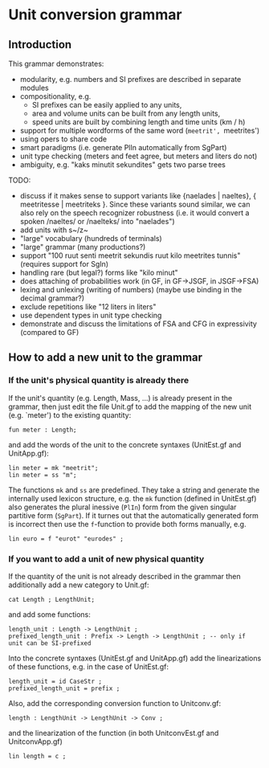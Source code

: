 Unit conversion grammar
=======================

Introduction
------------

This grammar demonstrates:

  * modularity, e.g. numbers and SI prefixes are described in separate modules
  * compositionality, e.g.
    * SI prefixes can be easily applied to any units,
    * area and volume units can be built from any length units,
    * speed units are built by combining length and time units (km / h)
  * support for multiple wordforms of the same word (`meetrit', `meetrites')
  * using opers to share code
  * smart paradigms (i.e. generate PlIn automatically from SgPart)
  * unit type checking (meters and feet agree, but meters and liters do not)
  * ambiguity, e.g. "kaks minutit sekundites" gets two parse trees

TODO:

  * discuss if it makes sense to support variants like {naelades | naeltes},
    { meetritesse | meetriteks }. Since these variants sound similar, we can also
    rely on the speech recognizer robustness (i.e. it would convert a spoken
    /naeltes/ or /naelteks/ into "naelades")
  * add units with s~/z~
  * "large" vocabulary (hundreds of terminals)
  * "large" grammar (many productions?)
  * support "100 ruut senti meetrit sekundis ruut kilo meetrites tunnis" (requires support for SgIn)
  * handling rare (but legal?) forms like "kilo minut"
  * does attaching of probabilities work (in GF, in GF->JSGF, in JSGF->FSA)
  * lexing and unlexing (writing of numbers) (maybe use binding in the decimal grammar?)
  * exclude repetitions like "12 liters in liters"
  * use dependent types in unit type checking 
  * demonstrate and discuss the limitations of FSA and CFG in expressivity (compared to GF)


How to add a new unit to the grammar
------------------------------------

### If the unit's physical quantity is already there

If the unit's quantity (e.g. Length, Mass, ...) is already present in the grammar,
then just edit the file Unit.gf to add the mapping of the new unit (e.g. `meter')
to the existing quantity:

    fun meter : Length;

and add the words of the unit to the concrete syntaxes (UnitEst.gf and UnitApp.gf):

    lin meter = mk "meetrit";
    lin meter = ss "m";

The functions `mk` and `ss` are predefined. They take a string and generate the internally
used lexicon structure, e.g. the `mk` function (defined in UnitEst.gf) also generates
the plural inessive (`PlIn`) form from the given singular partitive form (`SgPart`).
If it turnes out that the automatically generated form is incorrect then use
the `f`-function to provide both forms manually, e.g.

    lin euro = f "eurot" "eurodes" ;


### If you want to add a unit of new physical quantity

If the quantity of the unit is not already described in the grammar then
additionally add a new category to Unit.gf:

    cat Length ; LengthUnit;

and add some functions:

    length_unit : Length -> LengthUnit ;
    prefixed_length_unit : Prefix -> Length -> LengthUnit ; -- only if unit can be SI-prefixed

Into the concrete syntaxes (UnitEst.gf and UnitApp.gf) add the linearizations
of these functions, e.g. in the case of UnitEst.gf:

    length_unit = id CaseStr ;
    prefixed_length_unit = prefix ;

Also, add the corresponding conversion function to Unitconv.gf:

    length : LengthUnit -> LengthUnit -> Conv ;

and the linearization of the function (in both UnitconvEst.gf and UnitconvApp.gf)

    lin length = c ;
